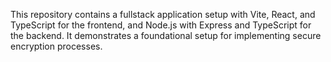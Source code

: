 This repository contains a fullstack application setup with Vite, React, and TypeScript for the frontend, and Node.js with Express and TypeScript for the backend.
It demonstrates a foundational setup for implementing secure encryption processes.
